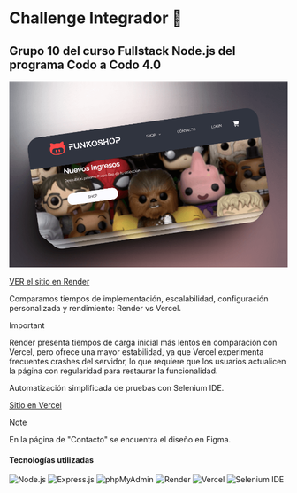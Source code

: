 # Challenge Integrador :rocket:

## Grupo 10 del curso Fullstack Node.js del programa Codo a Codo 4.0

![Portada del sitio](./FunkosPortada.png)

[VER el sitio en Render](https://funkoshop-lm-cg.onrender.com)

Comparamos tiempos de implementación, escalabilidad, configuración personalizada y rendimiento: Render vs Vercel.

> [!IMPORTANT]
> Render presenta tiempos de carga inicial más lentos en comparación con Vercel, pero ofrece una mayor estabilidad, ya que Vercel experimenta frecuentes crashes del servidor, lo que requiere que los usuarios actualicen la página con regularidad para restaurar la funcionalidad.

Automatización simplificada de pruebas con Selenium IDE.

[Sitio en Vercel](https://challenge-integrador-beige.vercel.app)

> [!NOTE]
> En la página de "Contacto" se encuentra el diseño en Figma.

#### Tecnologías utilizadas

![Node.js](https://img.shields.io/badge/-Node.js-339933?logo=node.js&logoColor=white&style=flat-square)
![Express.js](https://img.shields.io/badge/-Express.js-000000?logo=express&logoColor=white&style=flat-square)
![phpMyAdmin](https://img.shields.io/badge/-phpMyAdmin-4479A1?logo=php&logoColor=white&style=flat-square)
![Render](https://img.shields.io/badge/-Render-1663E6?logo=render&logoColor=white&style=flat-square)
![Vercel](https://img.shields.io/badge/-Vercel-000000?logo=vercel&logoColor=white&style=flat-square)
![Selenium IDE](https://img.shields.io/badge/-Selenium%20IDE-43B02A?logo=selenium&logoColor=white&style=flat-square)
